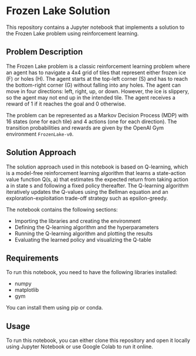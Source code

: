 # Frozen Lake Solution

This repository contains a Jupyter notebook that implements a solution to the Frozen Lake problem using reinforcement learning.

## Problem Description

The Frozen Lake problem is a classic reinforcement learning problem where an agent has to navigate a 4x4 grid of tiles that represent either frozen ice (F) or holes (H). The agent starts at the top-left corner (S) and has to reach the bottom-right corner (G) without falling into any holes. The agent can move in four directions: left, right, up, or down. However, the ice is slippery, so the agent may not end up in the intended tile. The agent receives a reward of 1 if it reaches the goal and 0 otherwise.

The problem can be represented as a Markov Decision Process (MDP) with 16 states (one for each tile) and 4 actions (one for each direction). The transition probabilities and rewards are given by the OpenAI Gym environment `FrozenLake-v0`.

## Solution Approach

The solution approach used in this notebook is based on Q-learning, which is a model-free reinforcement learning algorithm that learns a state-action value function Q(s, a) that estimates the expected return from taking action a in state s and following a fixed policy thereafter. The Q-learning algorithm iteratively updates the Q-values using the Bellman equation and an exploration-exploitation trade-off strategy such as epsilon-greedy.

The notebook contains the following sections:

- Importing the libraries and creating the environment
- Defining the Q-learning algorithm and the hyperparameters
- Running the Q-learning algorithm and plotting the results
- Evaluating the learned policy and visualizing the Q-table

## Requirements

To run this notebook, you need to have the following libraries installed:

- numpy
- matplotlib
- gym

You can install them using pip or conda.

## Usage

To run this notebook, you can either clone this repository and open it locally using Jupyter Notebook or use Google Colab to run it online. 




